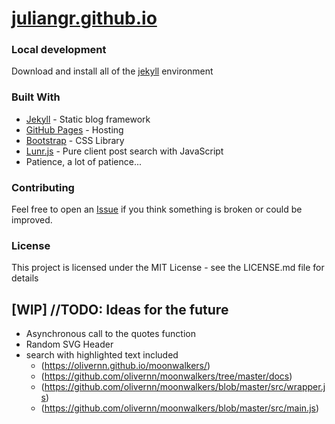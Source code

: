 # [juliangr.github.io](https://juliangr.github.io/)

### Local development

Download and install all of the [jekyll](https://jekyllrb.com/docs/) environment

### Built With

-   [Jekyll](https://jekyllrb.com/) - Static blog framework
-   [GitHub Pages](https://pages.github.com/) - Hosting
-   [Bootstrap](https://getbootstrap.com/) - CSS Library
-   [Lunr.js](https://lunrjs.com/) - Pure client post search with JavaScript
-   Patience, a lot of patience...

### Contributing

Feel free to open an [Issue](https://github.com/JulianGR/JulianGR.github.io/issues/new) if you think something is broken or could be improved.

### License

This project is licensed under the MIT License - see the LICENSE.md file for details

## [WIP] //TODO: Ideas for the future

-   Asynchronous call to the quotes function
-   Random SVG Header
-   search with highlighted text included
    -   (<https://olivernn.github.io/moonwalkers/>)
    -   (<https://github.com/olivernn/moonwalkers/tree/master/docs>)
    -   (<https://github.com/olivernn/moonwalkers/blob/master/src/wrapper.js>)
    -   (<https://github.com/olivernn/moonwalkers/blob/master/src/main.js>)
